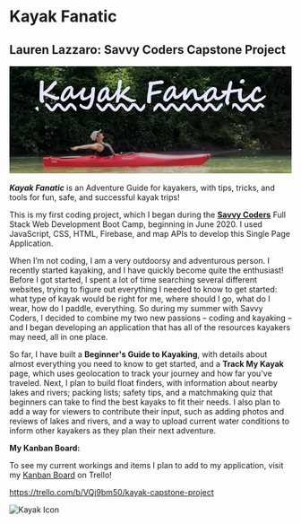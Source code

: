 # Kayak Fanatic
## **Lauren Lazzaro:** Savvy Coders Capstone Project 

![Kayak-Fanatic-Logo](https://github.com/lauren1113/Kayak-Capstone-Project/blob/master/Documents/Design/Kayak%20Photos/Kayak-Fanatic-Logo.png?raw=true)

_**Kayak Fanatic**_ is an Adventure Guide for kayakers, with tips, tricks, and tools for fun, safe, and successful kayak trips!

This is my first coding project, which I began during the **[Savvy Coders](https://savvycoders.com/)** Full Stack Web Development Boot Camp, beginning in June 2020. I used JavaScript, CSS, HTML, Firebase, and map APIs to develop this Single Page Application. 

When I’m not coding, I am a very outdoorsy and adventurous person. I recently started kayaking, and I have quickly become quite the enthusiast! Before I got started, I spent a lot of time searching several different websites, trying to figure out everything I needed to know to get started: what type of kayak would be right for me, where should I go, what do I wear, how do I paddle, everything. So during my summer with Savvy Coders, I decided to combine my two new passions – coding and kayaking – and I began developing an application that has all of the resources kayakers may need, all in one place.

So far, I have built a **Beginner's Guide to Kayaking**, with details about almost everything you need to know to get started, and a **Track My Kayak** page, which uses geolocation to track your journey and how far you've traveled. Next, I plan to build float finders, with information about nearby lakes and rivers; packing lists; safety tips, and a matchmaking quiz that beginners can take to find the best kayaks to fit their needs.  I also plan to add a way for viewers to contribute their input, such as adding photos and reviews of lakes and rivers, and a way to upload current water conditions to inform other kayakers as they plan their next adventure. 

**My Kanban Board:**

To see my current workings and items I plan to add to my application, visit my [Kanban Board](https://trello.com/b/VQj9bm50/kayak-capstone-project) on Trello! 

https://trello.com/b/VQj9bm50/kayak-capstone-project


![Kayak Icon](https://icon-library.net/images/kayaking-icon/kayaking-icon-5.jpg)
